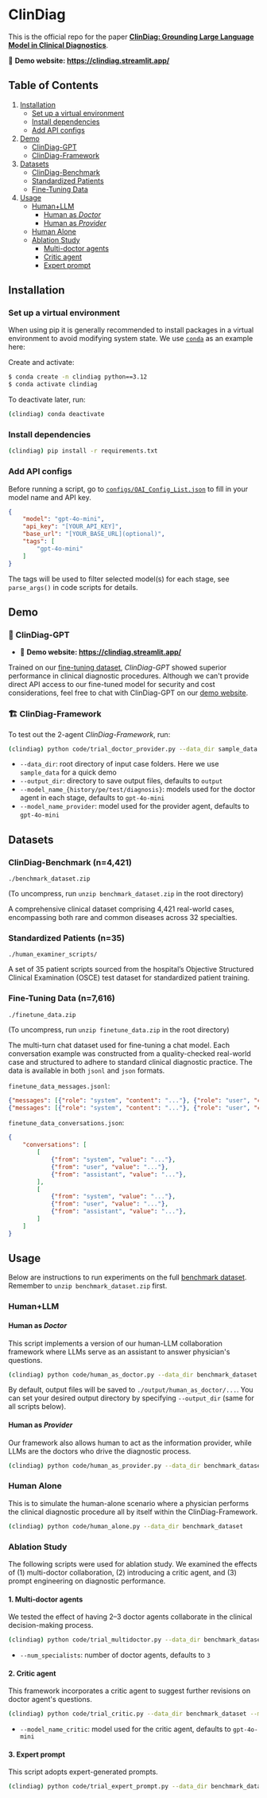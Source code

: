 # ClinDiag

This is the official repo for the paper [**ClinDiag: Grounding Large Language Model in Clinical Diagnostics**](https://github.com/geteff1/ClinDiag).

🔗 **Demo website: https://clindiag.streamlit.app/**


## Table of Contents

1. [Installation](#installation)
    * [Set up a virtual environment](#venv)
    * [Install dependencies](#dep)
    * [Add API configs](#configs)
2. [Demo](#demo)
    * [ClinDiag-GPT](#clindiag-gpt)
    * [ClinDiag-Framework](#clindiag-framework)
3. [Datasets](#datasets)
    * [ClinDiag-Benchmark](#benchmark)
    * [Standardized Patients](#patients)
    * [Fine-Tuning Data](#fine-tune)
4. [Usage](#usage)
    * [Human+LLM](#human-llm)
        * [Human as *Doctor*](#human-doctor)
        * [Human as *Provider*](#human-provider)
    * [Human Alone](#human)
    * [Ablation Study](#ablation)
        * [Multi-doctor agents](#multi-doctor)
        * [Critic agent](#critic)
        * [Expert prompt](#expert)


## Installation <a name="installation"></a>

### Set up a virtual environment <a name="venv"></a>

When using pip it is generally recommended to install packages in a virtual environment to avoid modifying system state. We use [`conda`](https://www.anaconda.com/download/) as an example here:

Create and activate:
```bash
$ conda create -n clindiag python==3.12
$ conda activate clindiag
```

To deactivate later, run:
```bash
(clindiag) conda deactivate
```

### Install dependencies <a name="dep"></a>

```bash
(clindiag) pip install -r requirements.txt
```

### Add API configs <a name="configs"></a>

Before running a script, go to [`configs/OAI_Config_List.json`](https://github.com/geteff1/ClinDiag/blob/main/configs/OAI_Config_List.json) to fill in your model name and API key. 
```json
{
    "model": "gpt-4o-mini",
    "api_key": "[YOUR_API_KEY]",
    "base_url": "[YOUR_BASE_URL](optional)",
    "tags": [
        "gpt-4o-mini"
    ]
}
```
The tags will be used to filter selected model(s) for each stage, see `parse_args()` in code scripts for details.


## Demo <a name="demo"></a>

### 💬 ClinDiag-GPT <a name="clindiag-gpt"></a>

- 🔗 **Demo website: https://clindiag.streamlit.app/**

Trained on our [fine-tuning dataset](#fine-tune), *ClinDiag-GPT* showed superior performance in clinical diagnostic procedures. Although we can't provide direct API access to our fine-tuned model for security and cost considerations, feel free to chat with ClinDiag-GPT on our [demo website](https://clindiag.streamlit.app/).

### 🏗 ClinDiag-Framework <a name="clindiag-framework"></a>

To test out the 2-agent *ClinDiag-Framework*, run:

```bash
(clindiag) python code/trial_doctor_provider.py --data_dir sample_data
```

- `--data_dir`: root directory of input case folders. Here we use `sample_data` for a quick demo
- `--output_dir`: directory to save output files, defaults to `output`
- `--model_name_{history/pe/test/diagnosis}`: models used for the doctor agent in each stage, defaults to `gpt-4o-mini`
- `--model_name_provider`: model used for the provider agent, defaults to `gpt-4o-mini`


## Datasets <a name="datasets"></a>

### ClinDiag-Benchmark (n=4,421) <a name="benchmark"></a>

`./benchmark_dataset.zip`

(To uncompress, run `unzip benchmark_dataset.zip` in the root directory)

A comprehensive clinical dataset comprising 4,421 real-world cases, encompassing both rare and common diseases across 32 specialties.

### Standardized Patients (n=35) <a name="patients"></a>

`./human_examiner_scripts/`

A set of 35 patient scripts sourced from the hospital’s Objective Structured Clinical Examination (OSCE) test dataset for standardized patient training.

### Fine-Tuning Data (n=7,616) <a name="fine-tune"></a>

`./finetune_data.zip`

(To uncompress, run `unzip finetune_data.zip` in the root directory)

The multi-turn chat dataset used for fine-tuning a chat model. Each conversation example was constructed from a quality-checked real-world case and structured to adhere to standard clinical diagnostic practice. The data is available in both `jsonl` and `json` formats. 

`finetune_data_messages.jsonl`:
```json
{"messages": [{"role": "system", "content": "..."}, {"role": "user", "content": "..."}, {"role": "assistant", "content": "..."}]}
{"messages": [{"role": "system", "content": "..."}, {"role": "user", "content": "..."}, {"role": "assistant", "content": "..."}]}
```

`finetune_data_conversations.json`:
```json
{
    "conversations": [
        [
            {"from": "system", "value": "..."},
            {"from": "user", "value": "..."},
            {"from": "assistant", "value": "..."},
        ],
        [
            {"from": "system", "value": "..."},
            {"from": "user", "value": "..."},
            {"from": "assistant", "value": "..."},
        ]
    ]
}
```


## Usage <a name="usage"></a>

Below are instructions to run experiments on the full [benchmark dataset](#benchmark). Remember to `unzip benchmark_dataset.zip` first.

### Human+LLM <a name="human-llm"></a>

#### Human as *Doctor* <a name="human-doctor"></a>

This script implements a version of our human-LLM collaboration framework where LLMs serve as an assistant to answer physician's questions.

```bash
(clindiag) python code/human_as_doctor.py --data_dir benchmark_dataset --output_dir output
```

By default, output files will be saved to `./output/human_as_doctor/...`. You can set your desired output directory by specifying `--output_dir` (same for all scripts below).

#### Human as *Provider* <a name="human-provider"></a>

Our framework also allows human to act as the information provider, while LLMs are the doctors who drive the diagnostic process.

```bash
(clindiag) python code/human_as_provider.py --data_dir benchmark_dataset
```

### Human Alone <a name="human"></a>

This is to simulate the human-alone scenario where a physician performs the clinical diagnostic procedure all by itself within the ClinDiag-Framework.

```bash
(clindiag) python code/human_alone.py --data_dir benchmark_dataset
```

### Ablation Study <a name="ablation"></a>

The following scripts were used for ablation study. We examined the effects of (1) multi-doctor collaboration, (2) introducing a critic agent, and (3) prompt engineering on diagnostic performance. 

#### 1. Multi-doctor agents <a name="multi-doctor"></a>

We tested the effect of having 2–3 doctor agents collaborate in the clinical decision-making process. 

```bash
(clindiag) python code/trial_multidoctor.py --data_dir benchmark_dataset --num_specialists 2
```

- `--num_specialists`: number of doctor agents, defaults to `3`

#### 2. Critic agent <a name="critic"></a>

This framework incorporates a critic agent to suggest further revisions on doctor agent's questions.

```bash
(clindiag) python code/trial_critic.py --data_dir benchmark_dataset --model_name_critic gpt-4o-mini
```

- `--model_name_critic`: model used for the critic agent, defaults to `gpt-4o-mini`

#### 3. Expert prompt <a name="expert"></a>

This script adopts expert-generated prompts.

```bash
(clindiag) python code/trial_expert_prompt.py --data_dir benchmark_dataset
```